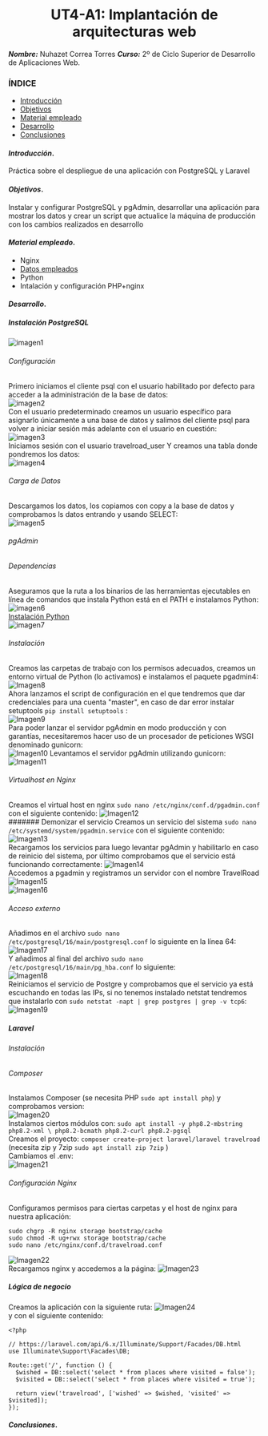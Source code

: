 
<center>

# UT4-A1: Implantación de arquitecturas web


</center>

***Nombre:*** Nuhazet Correa Torres
***Curso:*** 2º de Ciclo Superior de Desarrollo de Aplicaciones Web.

### ÍNDICE

+ [Introducción](#id1)
+ [Objetivos](#id2)
+ [Material empleado](#id3)
+ [Desarrollo](#id4)
+ [Conclusiones](#id5)


#### ***Introducción***. <a name="id1"></a>

Práctica sobre el despliegue de una aplicación con PostgreSQL y Laravel

#### ***Objetivos***. <a name="id2"></a>

Instalar y configurar PostgreSQL y pgAdmin, desarrollar una aplicación para mostrar los datos y crear un script que actualice la máquina de producción con los cambios realizados en desarrollo

#### ***Material empleado***. <a name="id3"></a>

- Nginx
- [Datos empleados](https://github.com/sdelquin/dpl/blob/main/ut4/files/places.csv)
- Python
- Intalación y configuración PHP+nginx

#### ***Desarrollo***. <a name="id4"></a>
##### Instalación PostgreSQL
![imagen1](img/1.png)
###### Configuración
Primero iniciamos el cliente psql con el usuario habilitado por defecto para acceder a la administración de la base de datos:  
![imagen2](img/2.png)  
Con el usuario predeterminado creamos un usuario específico para asignarlo únicamente a una base de datos y salimos del cliente psql para volver a iniciar sesión más adelante con el usuario en cuestión:  
![imagen3](img/3.png)  
Iniciamos sesión con el usuario travelroad_user Y creamos una tabla donde pondremos los datos:  
![imagen4](img/4.png)  
###### Carga de Datos
Descargamos los datos, los copiamos con copy a la base de datos y comprobamos ls datos entrando y usando SELECT:  
![imagen5](img/5.png)  
###### pgAdmin
###### Dependencias  
Aseguramos que la ruta a los binarios de las herramientas ejecutables en línea de comandos que instala Python está en el PATH e instalamos Python:  
![imagen6](img/6.png)  
[Instalación Python](https://github.com/sdelquin/edubase/blob/main/docs/python-install-linux.md)  
![imagen7](img/7.png)  
###### Instalación
Creamos las carpetas de trabajo con los permisos adecuados, creamos un entorno virtual de Python (lo activamos) e instalamos el paquete pgadmin4:  
![Imagen8](img/8.png)  
Ahora lanzamos el script de configuración en el que tendremos que dar credenciales para una cuenta "master", en caso de dar error instalar setuptools ``` pip install setuptools ``` :  
![Imagen9](img/9.png)  
Para poder lanzar el servidor pgAdmin en modo producción y con garantías, necesitaremos hacer uso de un procesador de peticiones WSGI denominado gunicorn:  
![Imagen10](img/10.png)
Levantamos el servidor pgAdmin utilizando gunicorn:
![Imagen11](img/11.png)  
###### Virtualhost en Nginx
Creamos el virtual host en nginx ``` sudo nano /etc/nginx/conf.d/pgadmin.conf ``` con el siguiente contenido:
![Imagen12](img/12.png)  
####### Demonizar el servicio
Creamos un servicio del sistema ``` sudo nano /etc/systemd/system/pgadmin.service ``` con el siguiente contenido:
![Imagen13](img/13.png)  
Recargamos los servicios para luego levantar pgAdmin y habilitarlo en caso de reinicio del sistema, por último comprobamos que el servicio está funcionando correctamente:
![Imagen14](img/14.png)  
Accedemos a pgadmin y registramos un servidor con el nombre TravelRoad
![Imagen15](img/15.png)  
![Imagen16](img/16.png)  
###### Acceso externo
Añadimos en el archivo ``` sudo nano /etc/postgresql/16/main/postgresql.conf ``` lo siguiente en la línea 64:  
![Imagen17](img/17.png)  
Y añadimos al final del archivo ``` sudo nano /etc/postgresql/16/main/pg_hba.conf ``` lo siguiente:  
![Imagen18](img/18.png)  
Reiniciamos el servicio de Postgre y comprobamos que el servicio ya está escuchando en todas las IPs, si no tenemos instalado netstat tendremos que instalarlo con ``` sudo netstat -napt | grep postgres | grep -v tcp6 ```:  
![Imagen19](img/19.png)  
##### Laravel
###### Instalación  
###### Composer
Instalamos Composer (se necesita PHP ``` sudo apt install php ```) y comprobamos version:  
![Imagen20](img/20.png)  
Instalamos ciertos módulos con: ``` sudo apt install -y php8.2-mbstring php8.2-xml \
php8.2-bcmath php8.2-curl php8.2-pgsql ```  
Creamos el proyecto: ```composer create-project laravel/laravel travelroad ``` (necesita zip y 7zip ``` sudo apt install zip 7zip ``` )  
Cambiamos el .env:  
![Imagen21](img/21.png)  
###### Configuración Nginx
Configuramos permisos para ciertas carpetas y el host de nginx para nuestra aplicación:  
```
sudo chgrp -R nginx storage bootstrap/cache
sudo chmod -R ug+rwx storage bootstrap/cache
sudo nano /etc/nginx/conf.d/travelroad.conf
```  
![Imagen22](img/22.png)  
Recargamos nginx y accedemos a la página:
![Imagen23](img/23.png)  
##### Lógica de negocio
Creamos la aplicación con la siguiente ruta:
![Imagen24](img/24.png)  
y con el siguiente contenido:  
```
<?php

// https://laravel.com/api/6.x/Illuminate/Support/Facades/DB.html
use Illuminate\Support\Facades\DB;

Route::get('/', function () {
  $wished = DB::select('select * from places where visited = false');
  $visited = DB::select('select * from places where visited = true');

  return view('travelroad', ['wished' => $wished, 'visited' => $visited]);
});
 ```

#### ***Conclusiones***. <a name="id5"></a>

